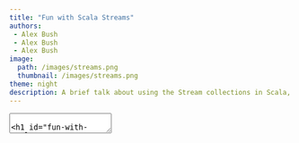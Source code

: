 ```yaml
---
title: "Fun with Scala Streams"
authors:
 - Alex Bush
 - Alex Bush
 - Alex Bush
image:
  path: /images/streams.png
  thumbnail: /images/streams.png
theme: night
description: A brief talk about using the Stream collections in Scala, and how they make solving Mathematical problems a piece of cake
---
```


<section data-markdown data-separator-vertical="===" data-separator="---" >
	<textarea data-template>

# Fun with Scala Streams ⛲

Featuring Project Euler

---

## What are Streams?

A Stream is like a list except that its elements are computed lazily: 💤

```scala
scala> val str = 1 #:: 2 #:: 3 #:: Stream.empty
str: scala.collection.immutable.Stream[Int] = Stream(1, ?)
```

===

A Stream can be infinitely long, only those elements requested are computed: 🔁

```scala
scala> Stream.continually(1).take(10).toList
res4: List[Int] = List(1, 1, 1, 1, 1, 1, 1, 1, 1, 1)
```


===

**Even the transformations on Streams are Streams🔱**

```scala
scala> Stream.from(1).take(10)
res5: scala.collection.immutable.Stream[Int] = Stream(1, ?)

scala> Stream.from(1).takeWhile(_ < 10)
res6: scala.collection.immutable.Stream[Int] = Stream(1, ?)

scala> Stream.from(1).map(i => i * i)
res9: scala.collection.immutable.Stream[Int] = Stream(1, ?)
```

---

## What is Project Euler? 👨‍🏫

A series of mathematical problems intended to be solved with computer programs

===

### Example Problems

* **Problem 1:** Find the sum of all the multiples of 3 or 5 below 1000.

* **Problem 19:** How many Sundays fell on the first of the month during the twentieth century (1 Jan 1901 to 31 Dec 2000)?

* **Problem 2:** By considering the terms in the Fibonacci sequence whose values do not exceed four million, find the sum of the even-valued terms.

---

## Constructing Streams (1) 🏗️

```scala
scala> Stream.continually(1)
res10: scala.collection.immutable.Stream[Int] = Stream(1, ?)

scala> Stream.from(1)
res11: scala.collection.immutable.Stream[Int] = Stream(1, ?)

scala> Stream.from(1, 2)
res12: scala.collection.immutable.Stream[Int] = Stream(1, ?)
```

===

### Problem 1

Find the sum of all the multiples of 3 or 5 below 1000.

```scala
scala> Stream.from(1)
             .takeWhile(_ < 1000)
             .filter(i => i % 5 == 0 || i % 3 == 0)
             .sum
res13: Int = 233168
```

===

## Constructing Streams (2) 🏗️

Created by an initial state and a function continuously applied:

```scala
scala> Stream.iterate
   def iterate[A](start: A)(f: A => A): Stream[A]

scala> Stream.iterate(1)(_ + 1).take(10).toList
res18: List[Int] = List(1, 2, 3, 4, 5, 6, 7, 8, 9, 10)
```

===

### Problem 19

How many Sundays fell on the first of the month during the twentieth century (1 Jan 1901 to 31 Dec 2000)?

```scala
scala>
import java.time.{LocalDate, DayOfWeek}

Stream.iterate(LocalDate.parse("1901-01-01"))(_.plusDays(1))
      .takeWhile(_.getYear < 2001)
      .count(d => d.getDayOfMonth == 1 && 
                  d.getDayOfWeek  == DayOfWeek.SUNDAY)

res29: Int = 171
```


---

## How do they work? 🤔

The `from` function is defined as a recursive function:

```scala
def from(start: Int, step: Int): Stream[Int] =
  cons(start, from(start+step, step))
```

===

So successive items will look like:

```scala
cons(start, cons(start, cons(start, from(start+step, step))))
```


===

Looking into the definition of `cons`:

```scala
def apply[A](hd: A, tl: => Stream[A]) = new Cons(hd, tl)
```

The second argument is defined as *call-by-name* (or is lazily evaluated)

>**`t1` is only evaluated when it is needed**

---

## Constructing Streams (3) 🏗️

Created using `cons`:

```scala
// Definition of cons
// def apply[A](hd: A, tl: => Stream[A]) = new Cons(hd, tl)

// Define Fibonacci sequence as a recursive function
def fib: Stream[Long] = {
  def tail(h: Long, n: Long): Stream[Long] =
    Stream.cons(h, tail(n, h + n)) // or h #:: tail(n, h + n)
  tail(0, 1)
}
```

===

### Problem 2

By considering the terms in the Fibonacci sequence whose values do not exceed four million, find the sum of the even-valued terms.

```scala
scala> def fib: Stream[Long] = {
     |   def tail(h: Long, n: Long): Stream[Long] =
     |     Stream.cons(h, tail(n, h + n)) // or h #:: tail(n, h + n)
     |   tail(0, 1)
     | }
fib: Stream[Long]

scala> fib.takeWhile(_ < 4000000).filter(_ % 2 == 0).sum
res0: Long = 4613732
```

---

## Stream Dangers 🔥

[http://blog.dmitryleskov.com/programming/scala/stream-hygiene-i-avoiding-memory-leaks/](http://blog.dmitryleskov.com/programming/scala/stream-hygiene-i-avoiding-memory-leaks/)

1. Define streams using def and never store them in vals
2. Consume streams in tail-recursive functions
3. Pass streams around via by-name parameters
4. Do not pattern match against streams outside the consuming functions
5. Only call the eagerly evaluated Stream methods that are marked as "optimized for GC"

===

### Don't hold onto the head of a Stream 💆

===

Bad `sum` implementation ❌

```scala
def sum(xs: Stream[Int]): Int = {
  var scan = xs
  var res = 0
  while (!scan.isEmpty) {
    res += scan.head
    scan = scan.tail
  }
  res
}
```

A reference to the head is maintained (`xs`)

```scala
scala> println(sum(ones take 100000000))
java.lang.OutOfMemoryError: GC overhead limit exceeded
```

===

Good `sum` implementation ✔️

```scala
def sum(xs: Stream[Int]): Int = {
  @tailrec
  def loop(acc: Int, xs: Stream[Int]): Int =
    if (xs.isEmpty) acc else loop(acc + xs.head, xs.tail)
  loop(0, xs)
}
```

===

### Non GC-optimised methods 🚯

The abstract implementation on `TraversableOnce` is not GC-safe:

```scala
//TraversableOnce.scala
def sum[B >: A](implicit num: Numeric[B]): B = 
  foldLeft(num.zero)(num.plus)

def foldLeft[B](z: B)(op: (B, A) => B): B = {
  var result = z
  this foreach (x => result = op(result, x))
  result
}
```

===

### GC-optimised methods 🚮

However, the overloaded `foldLeft` method on `Stream` is GC-optimised:

```scala
 /** Stream specialization of foldLeft which allows GC
  *  to collect along the way.
  */
 @tailrec
 override final def foldLeft[B](z: B)(op: (B, A) => B): B = {
   if (this.isEmpty) z
   else tail.foldLeft(op(z, head))(op)
 }
 ```

---

## Further Reading 📖

Using *Scalaz EphemeralStream* to avoid Stream dangers: [http://blog.dmitryleskov.com/programming/scala/stream-hygiene-iii-scalaz-ephemeralstream-fills-quite-a-canyon/](http://blog.dmitryleskov.com/programming/scala/stream-hygiene-iii-scalaz-ephemeralstream-fills-quite-a-canyon/)

	</textarea>
</section>
